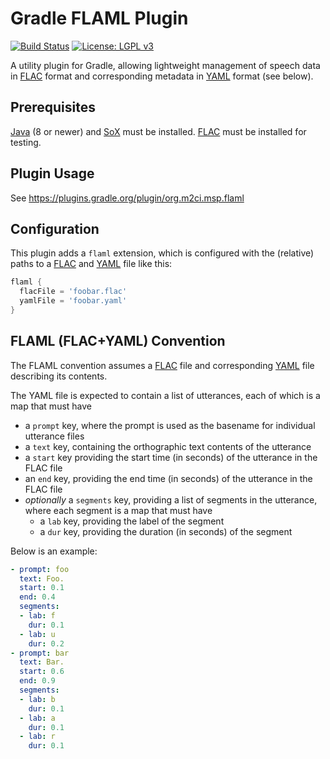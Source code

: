 Gradle FLAML Plugin
===================

[![Build Status](https://travis-ci.org/m2ci-msp/gradle-flaml-plugin.svg?branch=master)](https://travis-ci.org/m2ci-msp/gradle-flaml-plugin)
[![License: LGPL v3](https://img.shields.io/badge/License-LGPL%20v3-blue.svg)](https://www.gnu.org/licenses/lgpl-3.0)

A utility plugin for Gradle, allowing lightweight management of speech data in [FLAC] format and corresponding metadata in [YAML] format (see below).

Prerequisites
-------------

[Java] (8 or newer) and [SoX] must be installed.
[FLAC] must be installed for testing.

Plugin Usage
------------

See https://plugins.gradle.org/plugin/org.m2ci.msp.flaml

Configuration
-------------

This plugin adds a `flaml` extension, which is configured with the (relative) paths to a [FLAC] and [YAML] file like this:

```gradle
flaml {
  flacFile = 'foobar.flac'
  yamlFile = 'foobar.yaml'
}
```

FLAML (FLAC+YAML) Convention
----------------------------

The FLAML convention assumes a [FLAC] file and corresponding [YAML] file describing its contents.

The YAML file is expected to contain a list of utterances, each of which is a map that must have
- a `prompt` key, where the prompt is used as the basename for individual utterance files
- a `text` key, containing the orthographic text contents of the utterance
- a `start` key providing the start time (in seconds) of the utterance in the FLAC file
- an `end` key, providing the end time (in seconds) of the utterance in the FLAC file
- *optionally* a `segments` key, providing a list of segments in the utterance, where each segment is a map that must have
  - a `lab` key, providing the label of the segment
  - a `dur` key, providing the duration (in seconds) of the segment

Below is an example:
```yaml
- prompt: foo
  text: Foo.
  start: 0.1
  end: 0.4
  segments:
  - lab: f
    dur: 0.1
  - lab: u
    dur: 0.2
- prompt: bar
  text: Bar.
  start: 0.6
  end: 0.9
  segments:
  - lab: b
    dur: 0.1
  - lab: a
    dur: 0.1
  - lab: r
    dur: 0.1
```

[FLAC]: https://xiph.org/flac/
[YAML]: http://yaml.org/
[Java]: https://java.com/download/
[SoX]: http://sox.sourceforge.net/
